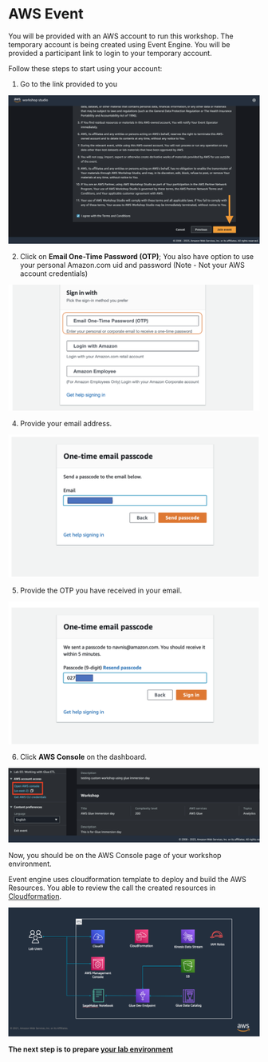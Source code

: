 # AWS Event


You will be provided with an AWS account to run this workshop. The temporary account is being created using Event Engine. You will be provided a participant link to login to your temporary account.

Follow these steps to start using your account:

1. Go to the link provided to you

![Event engine](/static/howtostart/awseevnt/ee.png)


2. Click on **Email One-Time Password (OTP)**; You also have option to use your personal Amazon.com uid and password (Note - Not your AWS account credentials)

![Event engine](/static/howtostart/awseevnt/ee2.png)

4. Provide your email address. 

![Event engine](/static/howtostart/awseevnt/ee3.png)

5. Provide the OTP you have received in your email.

![Event engine](/static/howtostart/awseevnt/ee4.png)

6. Click **AWS Console** on the dashboard.

![Event engine](/static/howtostart/awseevnt/ee5.png)

Now, you should be on the AWS Console page of your workshop environment. 

Event engine uses cloudformation template to deploy and build the AWS Resources. You able to review the call the created resources in [Cloudformation](https://console.aws.amazon.com/cloudformation/home?#). 

![Event engine cloudformation](/static/howtostart/awseevnt/cloudformation_arch.png)

**The next step is to prepare [your lab environment](/Lab%2000%3A%20Login%20and%20Initial%20Setup/s3-and-local-file/README.md)**